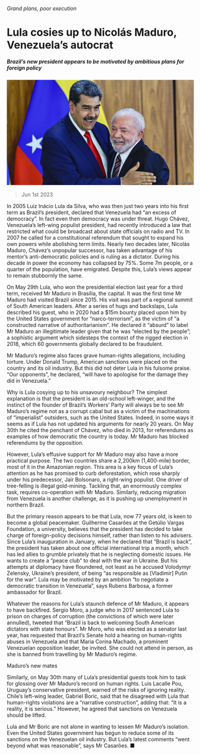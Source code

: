 ###### Grand plans, poor execution

# Lula cosies up to Nicolás Maduro, Venezuela’s autocrat 

##### Brazil’s new president appears to be motivated by ambitious plans for foreign policy 

![image](images/20230603_AMP003.jpg) 

> Jun 1st 2023 

In 2005 Luiz Inácio Lula da Silva, who was then just two years into his first term as Brazil’s president, declared that Venezuela had “an excess of democracy”. In fact even then democracy was under threat. Hugo Chávez, Venezuela’s left-wing populist president, had recently introduced a law that restricted what could be broadcast about state officials on radio and TV. In 2007 he called for a constitutional referendum that sought to expand his own powers while abolishing term limits. Nearly two decades later, Nicolás Maduro, Chávez’s unpopular successor, has taken advantage of his mentor’s anti-democratic policies and is ruling as a dictator. During his decade in power the economy has collapsed by 75%. Some 7m people, or a quarter of the population, have emigrated. Despite this, Lula’s views appear to remain stubbornly the same. 

On May 29th Lula, who won the presidential election last year for a third term, received Mr Maduro in Brasília, the capital. It was the first time Mr Maduro had visited Brazil since 2015. His visit was part of a regional summit of South American leaders. After a series of hugs and backslaps, Lula described his guest, who in 2020 had a $15m bounty placed upon him by the United States government for “narco-terrorism”, as the victim of “a constructed narrative of authoritarianism”. He declared it “absurd” to label Mr Maduro an illegitimate leader given that he was “elected by the people”; a sophistic argument which sidesteps the context of the rigged election in 2018, which 60 governments globally declared to be fraudulent.

Mr Maduro’s regime also faces grave human-rights allegations, including torture. Under Donald Trump, American sanctions were placed on the country and its oil industry. But this did not deter Lula in his fulsome praise. “Our opponents”, he declared, “will have to apologise for the damage they did in Venezuela.”

Why is Lula cosying up to his unsavoury neighbour? The simplest explanation is that the president is an old-school left-winger, and the instinct of the founder of Brazil’s Workers’ Party will always be to see Mr Maduro’s regime not as a corrupt cabal but as a victim of the machinations of “imperialist” outsiders, such as the United States. Indeed, in some ways it seems as if Lula has not updated his arguments for nearly 20 years. On May 30th he cited the penchant of Chávez, who died in 2013, for referendums as examples of how democratic the country is today. Mr Maduro has blocked referendums by the opposition. 

However, Lula’s effusive support for Mr Maduro may also have a more practical purpose. The two countries share a 2,200km (1,400-mile) border, most of it in the Amazonian region. This area is a key focus of Lula’s attention as he has promised to curb deforestation, which rose sharply under his predecessor, Jair Bolsonaro, a right-wing populist. One driver of tree-felling is illegal gold-mining. Tackling that, an enormously complex task, requires co-operation with Mr Maduro. Similarly, reducing migration from Venezuela is another challenge, as it is pushing up unemployment in northern Brazil.

But the primary reason appears to be that Lula, now 77 years old, is keen to become a global peacemaker. Guilherme Casarões at the Getúlio Vargas Foundation, a university, believes that the president has decided to take charge of foreign-policy decisions himself, rather than listen to his advisers. Since Lula’s inauguration in January, when he declared that “Brazil is back”, the president has taken about one official international trip a month, which has led allies to grumble privately that he is neglecting domestic issues. He wants to create a “peace club” to deal with the war in Ukraine. But his attempts at diplomacy have floundered, not least as he accused Volodymyr Zelensky, Ukraine’s president, of being “as responsible as [Vladimir] Putin for the war”. Lula may be motivated by an ambition “to negotiate a democratic transition in Venezuela”, says Rubens Barbosa, a former ambassador for Brazil.

Whatever the reasons for Lula’s staunch defence of Mr Maduro, it appears to have backfired. Sergio Moro, a judge who in 2017 sentenced Lula to prison on charges of corruption (the convictions of which were later annulled), tweeted that “Brazil is back to welcoming South American dictators with state honours”. Mr Moro, who was elected as a senator last year, has requested that Brazil’s Senate hold a hearing on human-rights abuses in Venezuela and that Maria Corina Machado, a prominent Venezuelan opposition leader, be invited. She could not attend in person, as she is banned from travelling by Mr Maduro’s regime.

Maduro’s new mates

Similarly, on May 30th many of Lula’s presidential guests took him to task for glossing over Mr Maduro’s record on human rights. Luis Lacalle Pou, Uruguay’s conservative president, warned of the risks of ignoring reality. Chile’s left-wing leader, Gabriel Boric, said that he disagreed with Lula that human-rights violations are a “narrative construction”, adding that: “It is a reality, it is serious.” However, he agreed that sanctions on Venezuela should be lifted. 

Lula and Mr Boric are not alone in wanting to lessen Mr Maduro’s isolation. Even the United States government has begun to reduce some of its sanctions on the Venezuelan oil industry. But Lula’s latest comments “went beyond what was reasonable”, says Mr Casarões. ■

